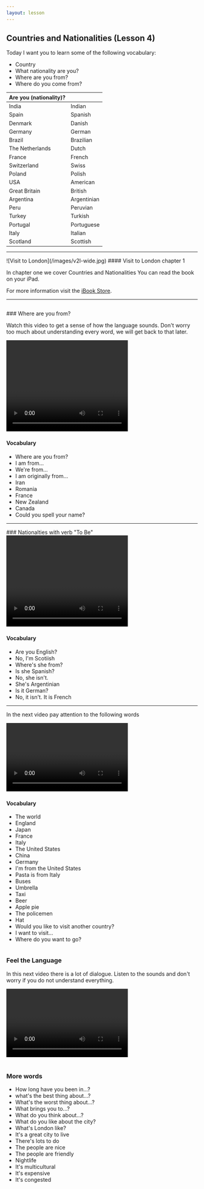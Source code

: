 ```yaml
---
layout: lesson
---
```

## Countries and Nationalities (Lesson 4)


Today I want you to learn some of the following vocabulary:
* Country
* What nationality are you?
* Where are you from?
* Where do you come from?

| Are you (nationality)?  |  |
| ---- | ---- |
| India | Indian |
| Spain | Spanish |
| Denmark | Danish |
| Germany | German |
| Brazil | Brazilian |
| The Netherlands | Dutch |
| France | French |
| Switzerland | Swiss |
| Poland | Polish |
| USA | American
| Great Britain | British |
| Argentina | Argentinian |
| Peru | Peruvian |
| Turkey | Turkish |
| Portugal | Portuguese |
| Italy | Italian |
| Scotland | Scottish |


<hr>
![Visit to London](/images/v2l-wide.jpg)
#### Visit to London chapter 1

In chapter one we cover Countries and Nationalities
You can read the book on your iPad.

For more information visit the [iBook Store](https://itunes.apple.com/us/book/portuguese-for-travelers/id568515833).

<hr>

<hr style="page-break-before:always;height:0;">
### Where are you from? 

Watch this video to get a sense of how the language sounds. Don't worry too much about understanding every word, we will get back to that later.


<video width="320" height="240" preload="none">
    <source type="video/youtube" src="http://www.youtube.com/watch?v=-9PsgBhtsnE" />
    
    
   
</video>

#### Vocabulary
* Where are you from? 
* I am from...
* We're from...
* I am originally from...
* Iran
* Romania
* France 
* New Zealand
* Canada
* Could you spell your name?

<hr>
### Nationalties with verb "To Be"

<video width="320" height="240" preload="none">
    <source type="video/youtube" src="http://www.youtube.com/watch?v=IZa3_J5QsqY" />
</video>

#### Vocabulary

* Are you English?
* No, I'm Scotiish
* Where's she from? 
* Is she Spanish?
* No, she isn't. 
* She's Argentinian
* Is it German?
* No, it isn't. It is French

<hr>

In the next video pay attention to the following words


<video width="320" height="180" preload="none">
    <source type="video/youtube" src="https://www.youtube.com/watch?v=vxj8CtcquPk" />
</video>

#### Vocabulary

* The world
* England 
* Japan 
* France
* Italy
* The United States 
* China 
* Germany
* I'm from the United States 
* Pasta is from Italy
* Buses 
* Umbrella
* Taxi 
* Beer
* Apple pie
* The policemen 
* Hat 
* Would you like to visit another country? 
* I want to visit...
* Where do you want to go? 


<hr style="page-break-before:always;height:0;">

### Feel the Language

In this next video there is a lot of dialogue. 
Listen to the sounds and don't worry if you do not understand everything.

<video width="320" height="180" preload="none">
    <source type="video/youtube" src="https://www.youtube.com/watch?v=0VIzQEBVmNI" />
</video>


<hr style="page-break-before:always;height:0;">

### More words


* How long have you been in...?
* what's the best thing about...?
* What's the worst thing about...?
* What brings you to...?
* What do you think about...?
* What do you like about the city? 
* What's London like? 
* It's a great city to live
* There's lots to do
* The people are nice
* The people are friendly
* Nightlife 
* It's multicultural 
* It's expensive
* It's congested 






